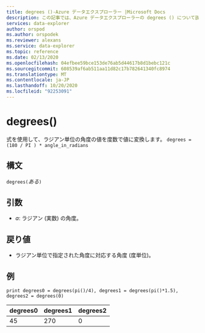 ```yaml
---
title: degrees ()-Azure データエクスプローラー |Microsoft Docs
description: この記事では、Azure データエクスプローラーの degrees () について説明します。
services: data-explorer
author: orspod
ms.author: orspodek
ms.reviewer: alexans
ms.service: data-explorer
ms.topic: reference
ms.date: 02/13/2020
ms.openlocfilehash: 04efbee59bce153de76ab5d44617b8d1bebc121c
ms.sourcegitcommit: 608539af6ab511aa11d82c17b782641340fc8974
ms.translationtype: MT
ms.contentlocale: ja-JP
ms.lasthandoff: 10/20/2020
ms.locfileid: "92253091"
---
```

# <a name="degrees"></a>degrees()

式を使用して、ラジアン単位の角度の値を度数で値に変換します。 `degrees = (180 / PI ) * angle_in_radians`

## <a name="syntax"></a>構文

`degrees(`*ある*`)`

## <a name="arguments"></a>引数

* *a*: ラジアン (実数) の角度。

## <a name="returns"></a>戻り値

* ラジアン単位で指定された角度に対応する角度 (度単位)。 

## <a name="examples"></a>例

```kusto
print degrees0 = degrees(pi()/4), degrees1 = degrees(pi()*1.5), degrees2 = degrees(0)

```

|degrees0|degrees1|degrees2|
|---|---|---|
|45|270|0|
